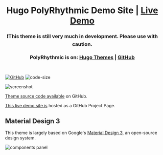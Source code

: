 <h1 align=center>Hugo PolyRhythmic Demo Site | <a href="https://wonyoungjang.org/hugo-PolyRhythmic-demo/" rel="nofollow">Live Demo</a></h1>

<h3 align=center>❗This theme is still very much in development. Please use with caution.</h3>

<h3 align=center>PolyRhythmic is on: 
<a href="https://themes.gohugo.io/themes/hugo-polyrhythmic/" rel="nofollow">Hugo Themes</a> | 
<a href="https://github.com/wonyoung-jang/hugo-PolyRhythmic" rel="nofollow">GitHub</a>
</h3>

<br>

[![GitHub](https://img.shields.io/github/license/wonyoung-jang/hugo-PolyRhythmic)](https://github.com/wonyoung-jang/hugo-PolyRhythmic-demo/blob/main/LICENSE)
![code-size](https://img.shields.io/github/languages/code-size/wonyoung-jang/hugo-PolyRhythmic-demo)

![screenshot](https://raw.githubusercontent.com/wonyoung-jang/hugo-PolyRhythmic/main/images/screenshot.png)

[Theme source code available](https://github.com/wonyoung-jang/hugo-PolyRhythmic/) on GitHub. 

[This live demo site is](https://wonyoungjang.org/hugo-PolyRhythmic-demo/) hosted as a GitHub Project Page.

## Material Design 3

This theme is largely based on Google's [Material Design 3](https://m3.material.io/), an open-source design system.

![components panel](https://raw.githubusercontent.com/wonyoung-jang/hugo-PolyRhythmic/main/images/tn.png)

